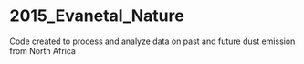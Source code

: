 # 2015_Evanetal_Nature
Code created to process and analyze data on past and future dust emission from North Africa
